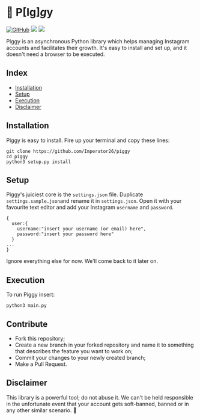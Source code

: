 # 🐷 P[Ig]*g*y

[![GitHub](https://img.shields.io/github/license/mashape/apistatus.svg)](https://github.com/Imperator26/piggy)
![](https://img.shields.io/badge/Python-%E2%89%A5%203.6-yellow.svg)
![](https://img.shields.io/badge/-asynchronous-blue.svg)

Piggy is an asynchronous Python library which helps managing Instagram accounts and facilitates their growth. It's easy to install and set up, and it doesn't need a browser to be executed.

## Index
- [Installation](#installation)
- [Setup](#setup)
- [Execution](#execution)
- [Disclaimer](#disclaimer)

## Installation
Piggy is easy to install. Fire up your terminal and copy these lines:
```
git clone https://github.com/Imperator26/piggy
cd piggy
python3 setup.py install
```

## Setup
Piggy's juiciest core is the `settings.json` file. Duplicate `settings.sample.json`and rename it in `settings.json`.
Open it with your favourite text editor and add your Instagram `username` and `password`.
```
{
  user:{
    username:"insert your username (or email) here",
    password:"insert your password here"
  }
...
}
```
Ignore everything else for now. We'll come back to it later on.

## Execution
To run Piggy insert:
```
python3 main.py
```

## Contribute
- Fork this repository;
- Create a new branch in your forked repository and name it to something that describes the feature you want to work on;
- Commit your changes to your newly created branch;
- Make a Pull Request.


## Disclaimer
This library is a powerful tool; do not abuse it. We can't be held responsible in the unfortunate event that your account gets soft-banned, banned or in any other similar scenario.
🐷
